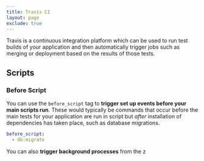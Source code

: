 ```yaml
---
title: Travis CI
layout: page
exclude: true
---
```

Travis is a continuous integration platform which can be used to run test builds of your application and then automatically trigger jobs such as merging or deployment based on the results of those tests.

## Scripts

### Before Script
You can use the `before_script` tag to **trigger set up events before your main scripts run**. These would typically be commands that occur before the main tests for your application are run in script but *after* installation of dependencies has taken place, such as database migrations.
```yml
before_script:
  - db:migrate
```

You can also **trigger background processes** from the z

<!--stackedit_data:
eyJoaXN0b3J5IjpbNjQ1MzczMzIyXX0=
-->